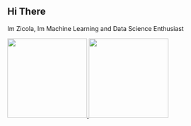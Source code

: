 ## Hi There

Im Zicola, Im Machine Learning and Data Science Enthusiast

<p align="left">
<a href="https://github.com/okyx">
  <img height="180em" src="https://github-readme-stats-eight-theta.vercel.app/api?username=okyx&show_icons=true&theme=algolia&include_all_commits=true&count_private=true"/>
  <img height="180em" src="https://github-readme-stats-eight-theta.vercel.app/api/top-langs/?username=okyx&layout=compact&langs_count=8&theme=algolia"/>
</a>
</p>
